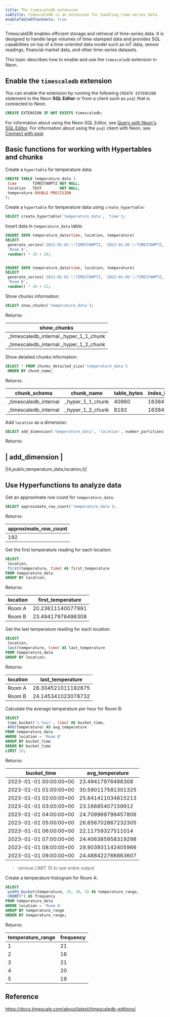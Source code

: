 ```yaml
---
title: The timescaledb extension
subtitle: timescaledb is an extension for handling time-series data.
enableTableOfContents: true
---
```



TimescaleDB enables efficient storage and retrieval of time-series data. It is designed to handle large volumes of time-stamped data and provides SQL capabilities on top of a time-oriented data model such as IoT data, sensor readings, financial market data, and other time-series datasets.


This topic describes how to enable and use the `timescaledb` extension in Neon.


## Enable the `timescaledb` extension


You can enable the extension by running the following `CREATE EXTENSION` statement in the Neon **SQL Editor** or from a client such as `psql` that is connected to Neon.


```sql
CREATE EXTENSION IF NOT EXISTS timescaledb;
```


For information about using the Neon SQL Editor, see [Query with Neon's SQL Editor](/docs/get-started-with-neon/query-with-neon-sql-editor). For information about using the `psql` client with Neon, see [Connect with psql](/docs/connect/query-with-psql-editor).


## Basic functions for working with Hypertables and chunks


Create a `hypertable` for temperature data:


```sql
CREATE TABLE temperature_data (
 time       TIMESTAMPTZ NOT NULL,
 location   TEXT        NOT NULL,
 temperature DOUBLE PRECISION
);
```


Create a `hypertable` for temperature data using `create_hypertable`:


```sql
SELECT create_hypertable('temperature_data', 'time');
```


Insert data in `temperature_data` table:


```sql
INSERT INTO temperature_data(time, location, temperature)
SELECT
 generate_series('2023-01-01'::TIMESTAMPTZ, '2023-01-05'::TIMESTAMPTZ, '1 hour'::INTERVAL),
 'Room A',
 random() * 10 + 20;


INSERT INTO temperature_data(time, location, temperature)
SELECT
 generate_series('2023-01-01'::TIMESTAMPTZ, '2023-01-05'::TIMESTAMPTZ, '1 hour'::INTERVAL),
 'Room B',
 random() * 10 + 22;
```


Show chunks information:


```sql
SELECT show_chunks('temperature_data');
```


Returns:


|             show_chunks              |
|--------------------------------------|
| _timescaledb_internal._hyper_1_1_chunk|
| _timescaledb_internal._hyper_1_2_chunk|


Show detailed chunks information:


```sql
SELECT * FROM chunks_detailed_size('temperature_data')
 ORDER BY chunk_name;
```


Returns:


|     chunk_schema     |    chunk_name    | table_bytes | index_bytes | toast_bytes | total_bytes | node_name |
|----------------------|------------------|-------------|-------------|-------------|-------------|-----------|
| _timescaledb_internal | _hyper_1_1_chunk |       40960 |       16384 |        8192 |       65536 |           |
| _timescaledb_internal | _hyper_1_2_chunk |        8192 |       16384 |        8192 |       32768 |           |


Add `location` as a dimension:


```sql
SELECT add_dimension('temperature_data', 'location', number_partitions => 2);
```


Returns:


|             add_dimension              |
----------------------------------------
|(4,public,temperature_data,location,t)|




## Use Hyperfunctions to analyze data


Get an approximate row count for `temperature_data`:


```sql
SELECT approximate_row_count('temperature_data');
```


Returns:


| approximate_row_count |
|-----------------------|
|                   192 |


Get the first temperature reading for each location:


```sql
SELECT
 location,
 first(temperature, time) AS first_temperature
FROM temperature_data
GROUP BY location;
```


Returns:


| location | first_temperature |
|----------|-------------------|
| Room A   | 20.23611140077991 |
| Room B   | 23.49417976496308 |


Get the last temperature reading for each location:


```sql
SELECT
 location,
 last(temperature, time) AS last_temperature
FROM temperature_data
GROUP BY location;
```


Returns:


| location |  last_temperature  |
|----------|--------------------|
| Room A   | 28.304521011192875 |
| Room B   | 24.145341023078732 |


Calculate the average temperature per hour for Room B:


```sql
SELECT
 time_bucket('1 hour', time) AS bucket_time,
 AVG(temperature) AS avg_temperature
FROM temperature_data
WHERE location = 'Room B'
GROUP BY bucket_time
ORDER BY bucket_time
LIMIT 10;
```


Returns:


|       bucket_time       |  avg_temperature   |
|-------------------------|--------------------|
| 2023-01-01 00:00:00+00 |  23.49417976496308 |
| 2023-01-01 01:00:00+00 | 30.590117581301325 |
| 2023-01-01 02:00:00+00 | 25.841411034815213 |
| 2023-01-01 03:00:00+00 |  23.16685407159912 |
| 2023-01-01 04:00:00+00 | 24.709969799457806 |
| 2023-01-01 05:00:00+00 | 26.656702867232305 |
| 2023-01-01 06:00:00+00 |  22.11759327511014 |
| 2023-01-01 07:00:00+00 | 24.406385958319298 |
| 2023-01-01 08:00:00+00 | 29.903931142405966 |
| 2023-01-01 09:00:00+00 | 24.488422766863607 |


> remove LIMIT 10 to see entire output


Create a temperature histogram for Room A:


```sql
SELECT
 width_bucket(temperature, 20, 30, 5) AS temperature_range,
 COUNT(*) AS frequency
FROM temperature_data
WHERE location = 'Room A'
GROUP BY temperature_range
ORDER BY temperature_range;
```


Returns:


| temperature_range | frequency |
|-------------------|-----------|
|                 1 |        21 |
|                 2 |        16 |
|                 3 |        21 |
|                 4 |        20 |
|                 5 |        19 |


## Reference


https://docs.timescale.com/about/latest/timescaledb-editions/

